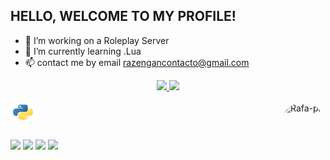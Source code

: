## HELLO, WELCOME TO MY PROFILE!

- 👀 I’m working on a Roleplay Server 
- 🌱 I’m currently learning .Lua
- 📫 contact me by email razengancontacto@gmail.com

<div align="center">
  <a href="https://github.com/RAzZ14">
  <img height="180em" src="https://github-readme-stats.vercel.app/api?username=RAzZ14&show_icons=true&theme=dark&include_all_commits=true&count_private=true"/>
  <img height="180em" src="https://github-readme-stats.vercel.app/api/top-langs/?username=RAzZ14&layout=compact&langs_count=7&theme=dark"/>
</div>

<div style="display: inline_block"><br>
  <img align="center" alt="Rafa-Python" height="30" width="40" src="https://raw.githubusercontent.com/devicons/devicon/master/icons/python/python-original.svg">
  <img align="right" alt="Rafa-pic" height="150" style="border-radius:50px;" src="https://cdn.discordapp.com/attachments/720972544881983769/932355524798865449/Profile_Picture.png?width=676&height=676">
</div>
  
##

<div> 
  <a href="https://www.youtube.com/channel/UC6IvUfLBbUBWFkq4OT7zzUg" target="_blank"><img src="https://img.shields.io/badge/YouTube-FF0000?style=for-the-badge&logo=youtube&logoColor=white" target="_blank"></a>
 	<a href="https://www.twitch.tv/razz_14" target="_blank"><img src="https://img.shields.io/badge/Twitch-9146FF?style=for-the-badge&logo=twitch&logoColor=white" target="_blank"></a>
 <a href="https://discord.gg/cFypbma" target="_blank"><img src="https://img.shields.io/badge/Discord-7289DA?style=for-the-badge&logo=discord&logoColor=white" target="_blank"></a> 
  <a href = "mailto:razengancontacto@gmail.com"><img src="https://img.shields.io/badge/-Gmail-%23333?style=for-the-badge&logo=gmail&logoColor=white" target="_blank"></a>
 
</div>
